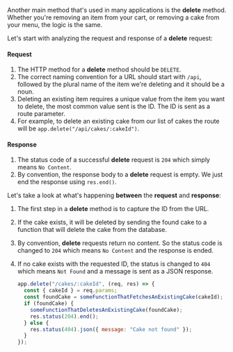 Another main method that's used in many applications is the **delete** method. Whether you're removing an item from your cart, or removing a cake from your menu, the logic is the same.

Let's start with analyzing the request and response of a **delete** request:

#### **Request**

1. The HTTP method for a **delete** method should be `DELETE`.
2. The correct naming convention for a URL should start with `/api`, followed by the plural name of the item we're deleting and it should be a noun.
3. Deleting an existing item requires a unique value from the item you want to delete, the most common value sent is the ID. The ID is sent as a route parameter.
4. For example, to delete an existing cake from our list of cakes the route will be `app.delete("/api/cakes/:cakeId")`.

#### **Response**

1. The status code of a successful **delete** request is `204` which simply means `No Content`.
2. By convention, the response body to a **delete** request is empty. We just end the response using `res.end()`.

Let's take a look at what's happening **between** the **request** and **response**:

1. The first step in a **delete** method is to capture the ID from the URL.
2. If the cake exists, it will be deleted by sending the found cake to a function that will delete the cake from the database.
3. By convention, **delete** requests return no content. So the status code is changed to `204` which means `No Content` and the response is ended.
4. If no cake exists with the requested ID, the status is changed to `404` which means `Not Found` and a message is sent as a JSON response.

   ```javascript
   app.delete("/cakes/:cakeId", (req, res) => {
     const { cakeId } = req.params;
     const foundCake = someFunctionThatFetchesAnExistingCake(cakeId);
     if (foundCake) {
       someFunctionThatDeletesAnExistingCake(foundCake);
       res.status(204).end();
     } else {
       res.status(404).json({ message: "Cake not found" });
     }
   });
   ```

